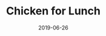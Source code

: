 ---
aliases:
- /note/2019/177/chicken-for-lunch/
- /note/2019/06/chicken-for-lunch/
created: '2024-04-01 21:21:09'
date: 2019-06-26
description: ''
fname: pub.post.2019.06.chicken-for-lunch
id: 2lg3c0nohtx87jf98x22uur
tags:
- pic
- food
- now
title: Chicken for Lunch
updated: '2024-04-01 21:21:57'
---